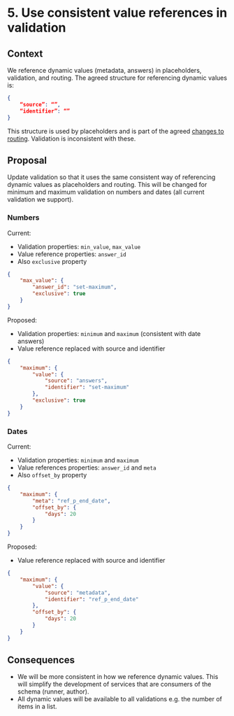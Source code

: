 # 5. Use consistent value references in validation

## Context

We reference dynamic values (metadata, answers) in placeholders, validation, and routing. The agreed structure for referencing dynamic values is:

```json
{
    “source”: “”,
    “identifier”: “”
}
```

This structure is used by placeholders and is part of the agreed [changes to routing](https://github.com/ONSdigital/eq-schema-validator/blob/v3/doc/decisions/0004-extend-and-improve-routing-rules.md). Validation is inconsistent with these.

## Proposal

Update validation so that it uses the same consistent way of referencing dynamic values as placeholders and routing. This will be changed for minimum and maximum validation on numbers and dates (all current validation we support). 

### Numbers 

Current:

- Validation properties: `min_value`, `max_value`
- Value reference properties: `answer_id` 
- Also `exclusive` property

```json
{
    "max_value": {
        "answer_id": "set-maximum",
        "exclusive": true
    }
}
```

Proposed:

- Validation properties: `minimum` and `maximum` (consistent with date answers)
- Value reference replaced with source and identifier

```json
{
    "maximum": {
        "value": {
            "source": "answers",
            "identifier": "set-maximum"
        },
        "exclusive": true
    }
}
```

### Dates

Current:

- Validation properties: `minimum` and `maximum` 
- Value references properties: `answer_id` and `meta`
- Also `offset_by` property

```json
{
    "maximum": {
        "meta": "ref_p_end_date",
        "offset_by": {
            "days": 20
        }
    }
}
```

Proposed:

- Value reference replaced with source and identifier

```json
{
    "maximum": {
        "value": {
            "source": "metadata",
            "identifier": "ref_p_end_date"
        },
        "offset_by": {
            "days": 20
        }
    }
}
```

## Consequences

- We will be more consistent in how we reference dynamic values. This will simplify the development of services that are consumers of the schema (runner, author).
- All dynamic values will be available to all validations e.g. the number of items in a list.
